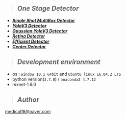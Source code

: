 >## ***One Stage Detector***
* [***Single Shot MultiBox Detector***](https://github.com/DeepFocuser/Mxnet-Detector/tree/master/SSD)
* [***YoloV3 Detector***](https://github.com/DeepFocuser/Mxnet-Detector/tree/master/YoloV3)
* [***Gaussian YoloV3 Detector***](https://github.com/DeepFocuser/Mxnet-Detector/tree/master/GaussianYoloV3)
* [***Retina Detector***](https://github.com/DeepFocuser/Mxnet-Detector/tree/master/RETINA)
* [***Efficient Detector***](https://github.com/DeepFocuser/Mxnet-Detector/tree/master/Efficient)
* [***Center Detector***](https://github.com/DeepFocuser/Mxnet-Detector/tree/master/Center)

>## ***Development environment***
* os : ```window 10.1 64bit``` and ```Ubuntu linux 16.04.2 LTS``` 
* python version(`3.7.0`) / `anaconda3 4.7.12` 
* mxnet-1.6.0 

>## ***Author*** 
medical18@naver.com